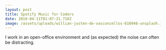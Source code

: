 ```yaml
---
layout: post
title: Spotify Music for Coders
date: 2019-04-11T01:07:21.716Z
image: /assets/uploads/willian-justen-de-vasconcellos-616948-unsplash.jpg
---
```

I work in an open-office environment and (as expected) the noise can often be distracting. 

